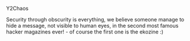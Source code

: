 Y2Chaos

Security through obscurity is everything, we believe someone manage to hide a message, not visible to human eyes, in the second most famous hacker magazines ever! - of course the first one is the ekozine :)

